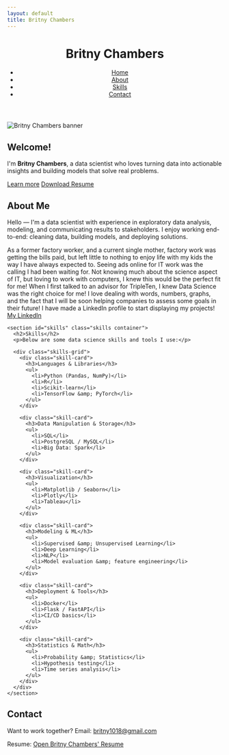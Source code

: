 ```yaml
---
layout: default
title: Britny Chambers
---
```

<html lang="en">
<head>
  <meta charset="utf-8">
  <meta name="viewport" content="width=device-width, initial-scale=1">
  <title>My Portfolio - Britny Chambers</title>
  <link rel="stylesheet" href="styles.css">
</head>
<body>
  <header class="site-header">
    <div class="container header-inner">
  <h1 class="site-name">Britny Chambers</h1>
      <nav class="main-nav" aria-label="Main navigation">
        <ul>
          <li><a href="#hero">Home</a></li>
          <li><a href="#about">About</a></li>
          <li><a href="#skills">Skills</a></li>
          <li><a href="#contact">Contact</a></li>
        </ul>
      </nav>
    </div>
  </header>

  <section id="hero" class="hero">
  <div class="container hero-inner">
    <img src="726z_big_data_long_set8_0026.jpg" alt="Britny Chambers banner" class="hero-banner">
      <h2> Welcome! </h2>
  <p class="lead">I'm <strong>Britny Chambers</strong>, a data scientist who loves turning data into actionable insights and building models that solve real problems.</p>
      <a class="btn" href="#about">Learn more</a>
  <a class="btn btn-outline" href="./BritsResume.pdf" target="_blank" rel="noopener">Download Resume</a>
    </div>
  </section>

  <main>
    <section id="about" class="about container">
      <h2>About Me</h2>
      <p>Hello — I'm a data scientist with experience in exploratory data analysis, modeling, and communicating results to stakeholders. I enjoy working end-to-end: cleaning data, building models, and deploying solutions.</p>
  <p>As a former factory worker, and a current single mother, factory work was getting the bills paid, but left little to nothing to enjoy life with my kids the way I have always expected to. Seeing ads online for IT work was the calling I had been waiting for. Not knowing much about the science aspect of IT, but loving to work with computers, I knew this would be the perfect fit for me! When I first talked to an advisor for TripleTen, I knew Data Science was the right choice for me! I love dealing with words, numbers, graphs, and the fact that I will be soon helping companies to assess some goals in their future! I have made a LinkedIn profile to start displaying my projects! <a href="https://www.linkedin.com/in/britny-chambers-562096327" target="_blank" rel="noopener" title="Britny Chambers on LinkedIn">My LinkedIn</a></p>
    </section>

    <section id="skills" class="skills container">
      <h2>Skills</h2>
      <p>Below are some data science skills and tools I use:</p>

      <div class="skills-grid">
        <div class="skill-card">
          <h3>Languages & Libraries</h3>
          <ul>
            <li>Python (Pandas, NumPy)</li>
            <li>R</li>
            <li>Scikit-learn</li>
            <li>TensorFlow &amp; PyTorch</li>
          </ul>
        </div>

        <div class="skill-card">
          <h3>Data Manipulation & Storage</h3>
          <ul>
            <li>SQL</li>
            <li>PostgreSQL / MySQL</li>
            <li>Big Data: Spark</li>
          </ul>
        </div>

        <div class="skill-card">
          <h3>Visualization</h3>
          <ul>
            <li>Matplotlib / Seaborn</li>
            <li>Plotly</li>
            <li>Tableau</li>
          </ul>
        </div>

        <div class="skill-card">
          <h3>Modeling & ML</h3>
          <ul>
            <li>Supervised &amp; Unsupervised Learning</li>
            <li>Deep Learning</li>
            <li>NLP</li>
            <li>Model evaluation &amp; feature engineering</li>
          </ul>
        </div>

        <div class="skill-card">
          <h3>Deployment & Tools</h3>
          <ul>
            <li>Docker</li>
            <li>Flask / FastAPI</li>
            <li>CI/CD basics</li>
          </ul>
        </div>

        <div class="skill-card">
          <h3>Statistics & Math</h3>
          <ul>
            <li>Probability &amp; Statistics</li>
            <li>Hypothesis testing</li>
            <li>Time series analysis</li>
          </ul>
        </div>
      </div>
    </section>
  </main>

  <footer id="contact" class="site-footer">
    <div class="container">
      <h2>Contact</h2>
  <p>Want to work together? Email: <a href="mailto:britny1018@gmail.com">britny1018@gmail.com</a></p>
  <p class="muted">Resume: <a href="./BritsResume.pdf" target="_blank" rel="noopener">Open Britny Chambers' Resume</a></p>
    </div>
  </footer>

</body>
</html>
